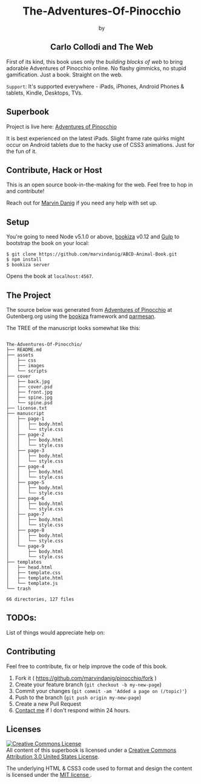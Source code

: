 <div align="center">
  <h1>The-Adventures-Of-Pinocchio</h1>
  <p>by</p>
  <h2> Carlo Collodi and The Web</h2>
</div>

First of its kind, this book uses only the *building blocks of web* to bring adorable Adventures of Pinocchio online. No flashy gimmicks, no stupid gamification. Just a book. Straight on the web. 

`Support`: It's supported everywhere - iPads, iPhones, Android Phones & tablets, Kindle, Desktops, TVs. 

## Superbook
Project is live here: [Adventures of Pinocchio](https://bubbl.in/cover/pinocchio-by-marvin-danig/)

It is best experienced on the latest iPads. Slight frame rate quirks might occur on Android tablets due to the hacky use of CSS3 animations. Just for the fun of it.

## Contribute, Hack or Host 

This is an open source book-in-the-making for the web. Feel free to hop in and contribute! 

Reach out for [Marvin Danig](https://twitter.com/marvindanig) if you need any help with set up.

## Setup

You're going to need Node v5.1.0 or above, [bookiza](http://bookiza.io) v0.12 and [Gulp](http://gulpjs.com/) to bootstrap the book on your local:


```
$ git clone https://github.com/marvindanig/ABCD-Animal-Book.git
$ npm install
$ bookiza server

```

Opens the book at `localhost:4567`.


## The Project
The source below was generated from [Adventures of Pinocchio](http://www.gutenberg.org/files/500/500-h/500-h.htm) at Gutenberg.org using the [bookiza](https://bookiza.io) framework and [parmesan](https://github.com/marvindanig/parmesan). 

The TREE of the manuscript looks somewhat like this:

```

The-Adventures-Of-Pinocchio/
├── README.md
├── assets
│   ├── css
│   ├── images
│   └── scripts
├── cover
│   ├── back.jpg
│   ├── cover.psd
│   ├── front.jpg
│   ├── spine.jpg
│   └── spine.psd
├── license.txt
├── manuscript
│   ├── page-1
│   │   ├── body.html
│   │   └── style.css
│   ├── page-2
│   │   ├── body.html
│   │   └── style.css
│   ├── page-3
│   │   ├── body.html
│   │   └── style.css
│   ├── page-4
│   │   ├── body.html
│   │   └── style.css
│   ├── page-5
│   │   ├── body.html
│   │   └── style.css
│   ├── page-6
│   │   ├── body.html
│   │   └── style.css
│   ├── page-7
│   │   ├── body.html
│   │   └── style.css
│   ├── page-8
│   │   ├── body.html
│   │   └── style.css
│   └── page-9
│       ├── body.html
│       └── style.css
├── templates
│   ├── head.html
│   ├── template.css
│   ├── template.html
│   └── template.js
└── trash

66 directories, 127 files

```
## TODOs:
List of things would appreciate help on:


## Contributing

Feel free to contribute, fix or help improve the code of this book. 

1. Fork it ( https://github.com/marvindanig/pinocchio/fork )
2. Create your feature branch (`git checkout -b my-new-page`)
3. Commit your changes (`git commit -am 'Added a page on (/topic)'`)
4. Push to the branch (`git push origin my-new-page`)
5. Create a new Pull Request
6. <a href = "mailto:marvin@bubbl.in">Contact me</a> if I don't respond within 24 hours.

## Licenses
[![Creative Commons License](https://i.creativecommons.org/l/by/3.0/us/88x31.png)](http://creativecommons.org/licenses/by/3.0/us/)  
All content of this superbook is licensed under a [Creative Commons Attribution 3.0 United States License](http://creativecommons.org/licenses/by/3.0/us/).

The underlying HTML & CSS3 code used to format and design the content is licensed under the <a href="http://opensource.org/licenses/mit-license.php">MIT license </a>.

